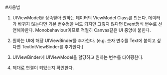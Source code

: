 #사용법

1. UIViewModel을 상속받아 원하는 데이터의 ViewModel Class를 만든다. 데이터가 바뀌지 않는다면 기본 변수형을 써도 되지만 그렇지 않다면 Event형식 변수로 선언해야한다. Monobehaviour이므로 적절히 Canvas같은 UI 중앙에 붙힌다.

2. 원하는 UI에 해당 UIViewBinder를 추가한다. (e.g. 숫자 변수를 Text에 붙이고 싶다면 TextIntViewBinder를 추가한다.)

3. UIViewBinder에 UIViewModel을 할당하고 원하는 변수를 타이핑한다.

4. 제대로 연결이 되었는지 확인한다.

